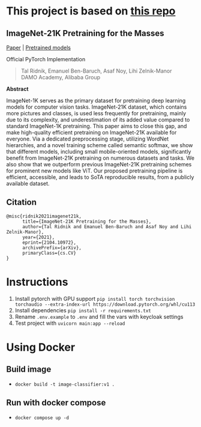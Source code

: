 # This project is based on [this repo](https://github.com/Alibaba-MIIL/ImageNet21K)

## ImageNet-21K Pretraining for the Masses

[Paper](https://arxiv.org/pdf/2104.10972v4.pdf) |
[Pretrained models](MODEL_ZOO.md)

Official PyTorch Implementation

> Tal Ridnik, Emanuel Ben-Baruch, Asaf Noy, Lihi Zelnik-Manor<br/> DAMO Academy, Alibaba
> Group

**Abstract**

ImageNet-1K serves as the primary dataset for pretraining deep learning models for computer vision tasks. ImageNet-21K dataset, which contains more pictures and classes, is used less frequently for pretraining, mainly due to its complexity, and underestimation of its added value compared to standard ImageNet-1K pretraining.
This paper aims to close this gap, and make high-quality efficient pretraining on ImageNet-21K available for everyone.
Via a dedicated preprocessing stage, utilizing WordNet hierarchies, and a novel training scheme called semantic softmax, we show that different models, including small mobile-oriented models, significantly benefit from ImageNet-21K pretraining on numerous datasets and tasks.
We also show that we outperform previous ImageNet-21K pretraining schemes for prominent new models like ViT.
Our proposed pretraining pipeline is efficient, accessible, and leads to SoTA reproducible results, from a publicly available dataset.

## Citation

```
@misc{ridnik2021imagenet21k,
      title={ImageNet-21K Pretraining for the Masses},
      author={Tal Ridnik and Emanuel Ben-Baruch and Asaf Noy and Lihi Zelnik-Manor},
      year={2021},
      eprint={2104.10972},
      archivePrefix={arXiv},
      primaryClass={cs.CV}
}
```

# Instructions

1. Install pytorch with GPU support `pip install torch torchvision torchaudio --extra-index-url https://download.pytorch.org/whl/cu113`
2. Install dependencies `pip install -r requirements.txt`
3. Rename `.env.example` to `.env` and fill the vars with keycloak settings
4. Test project with `uvicorn main:app --reload`

# Using Docker

## Build image

- `docker build -t image-classifier:v1 .`

## Run with docker compose

- `docker compose up -d`
